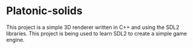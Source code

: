 # Platonic-solids
This project is a simple 3D renderer written in C++ and using the SDL2 libraries.
This project is being used to learn SDL2 to create a simple game engine.


